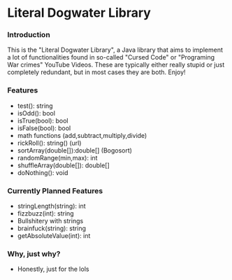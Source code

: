 # Literal Dogwater Library

### Introduction
This is the "Literal Dogwater Library", a Java library that aims to implement
a lot of functionalities found in so-called "Cursed Code" or
"Programing War crimes" YouTube Videos. These are typically
either really stupid or just completely redundant,
but in most cases they are both. Enjoy!

### Features
- test(): string
- isOdd(): bool
- isTrue(bool): bool
- isFalse(bool): bool
- math functions (add,subtract,multiply,divide)
- rickRoll(): string() (url)
- sortArray(double[]):double[] (Bogosort)
- randomRange(min,max): int
- shuffleArray(double[]): double[]
- doNothing(): void

### Currently Planned Features

- stringLength(string): int
- fizzbuzz(int): string
- Bullshitery with strings
- brainfuck(string): string
- getAbsoluteValue(int): int

### Why, just why?
- Honestly, just for the lols
